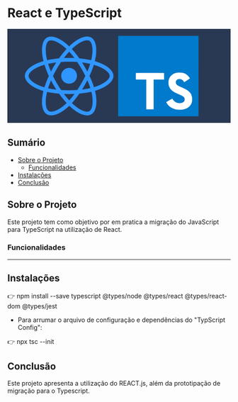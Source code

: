 # React e TypeScript

![Descrição da Imagem](public/imagens/banner-readme.png)

## Sumário

- [Sobre o Projeto](#sobre-o-projeto)
  - [Funcionalidades](#funcionalidades)
- [Instalações](#instalacao)
- [Conclusão](#conclusão)

## Sobre o Projeto

Este projeto tem como objetivo por em pratica a migração do JavaScript para TypeScript na utilização de React.

### Funcionalidades

-------------------------------------------------------------------

## Instalações

👉 npm install --save typescript @types/node @types/react @types/react-dom @types/jest

- Para arrumar o arquivo de configuração e dependências do "TypScript Config":

👉 npx tsc --init

## Conclusão

Este projeto apresenta a utilização do REACT.js, além da prototipação de migração para o Typescript.